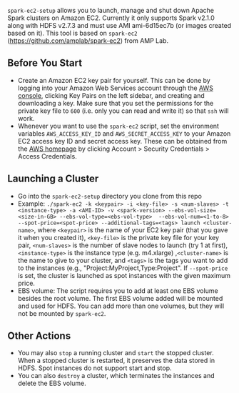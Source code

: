 `spark-ec2-setup` allows you to launch, manage and shut down Apache Spark clusters on Amazon EC2.
Currently it only supports Spark v2.1.0 along with HDFS v2.7.3 and must use AMI ami-6d15ec7b (or images
created based on it). This tool is based on `spark-ec2` (https://github.com/amplab/spark-ec2) from AMP Lab.

## Before You Start

-   Create an Amazon EC2 key pair for yourself. This can be done by
    logging into your Amazon Web Services account through the [AWS
    console](http://aws.amazon.com/console/), clicking Key Pairs on the
    left sidebar, and creating and downloading a key. Make sure that you
    set the permissions for the private key file to `600` (i.e. only you
    can read and write it) so that `ssh` will work.
-   Whenever you want to use the `spark-ec2` script, set the environment
    variables `AWS_ACCESS_KEY_ID` and `AWS_SECRET_ACCESS_KEY` to your
    Amazon EC2 access key ID and secret access key. These can be
    obtained from the [AWS homepage](http://aws.amazon.com/) by clicking
    Account > Security Credentials > Access Credentials.

## Launching a Cluster

-   Go into the `spark-ec2-setup` directory you clone from this repo
-   Example:
    `./spark-ec2 -k <keypair> -i <key-file> -s <num-slaves> -t <instance-type> -a <AMI-ID>
    -v <spark-version> --ebs-vol-size=<size-in-GB> --ebs-vol-type=<ebs-vol-type> 
    --ebs-vol-num=<1-to-8> --spot-price=<spot-price> --additional-tags=<tags> launch <cluster-name>`,
    where `<keypair>` is the name of your EC2 key pair (that you gave it
    when you created it), `<key-file>` is the private key file for your
    key pair, `<num-slaves>` is the number of slave nodes to launch (try
    1 at first), `<instance-type>` is the instance type (e.g. m4.xlarge)
    ,`<cluster-name>` is the name to give to your
    cluster, and `<tags>` is the tags you want to add to the instances (e.g., "Project:MyProject,Type:Project". If `--spot-price` is set, the cluster is launched as spot instances 
    with the given maximum price.
 -  EBS volume:
    The script requires you to add at least one EBS volume besides the root volume. The first EBS volume added
    will be mounted and used for HDFS. You can add more than one volumes, but they will not be mounted by `spark-ec2`.
    
## Other Actions

 - You may also `stop` a running cluster and `start` the stopped cluster. When a stopped cluster is restarted, it preserves
   the data stored in HDFS. Spot instances do not support start and stop.
 - You can also `destroy` a cluster, which terminates the instances and delete the EBS volume.
